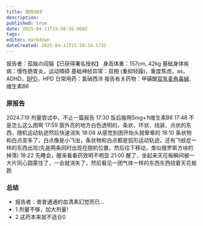 ```yaml
---
title: 报告068
description: 
published: true
date: 2025-04-11T15:58:39.009Z
tags: 
editor: markdown
dateCreated: 2025-04-11T15:58:34.573Z
---
```


﻿报告者：孤独の阎猫【已获得署名授权】
身高体重：157cm, 42kg
基础身体疾病：慢性肠胃炎，运动障碍
基础神经异常：双相 (重抑轻躁)，重度焦虑，as，ADHD，[BPD](/BPD/)，HPD
日常用药：氯硝西泮
报告有关药物：甲磺酸[双氢麦角毒碱](/USAN/)、维生素B6

### 原报告
2024.7.19
剂量尝试中，不止一篇报告
17:30 饭后服用5mg+1t维生素B6
17:48 不是怎么这么困啊
17:59 窗外亮的地方白色透明的，条状、环状、线装、点状的东西，随机运动轨迹然后快速消失
18:08 从感觉到困开始头就晕晕的
18:10 条状物和白点变多了，白点像是小飞虫，条状物和白点都是弧形运动轨迹。还有飞蚊症一样的东西出现(先是两条同时出现在随机位置，然后往下移动，类似俄罗斯方块的掉落)
18:22 先睡会，醒来看看药效明不明显
21:00 醒了，坐起来天花板瞬间被一大片同心圆蒙住了，一会就消失了，然后看见一团气体一样的东西东西绕着天花板跑

### 总结
- 报告者：普普通通的血清素幻觉而已...
- 1.剂量不够，加大剂量!
- 2.这药本来就不适合0
